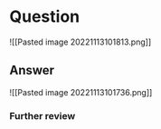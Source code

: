 # Question
![[Pasted image 20221113101813.png]]
## Answer
![[Pasted image 20221113101736.png]]
### Further review
